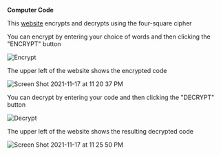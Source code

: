 **Computer Code**

This [website](https://www.dcode.fr/four-squares-cipher) encrypts and decrypts using the four-square cipher

You can encrypt by entering your choice of words and then clicking the "ENCRYPT" button

![Encrypt](https://user-images.githubusercontent.com/94381250/142356718-702b0fcd-a374-4dbf-8f10-890cdc7afe6a.png)

The upper left of the website shows the encrypted code

![Screen Shot 2021-11-17 at 11 20 37 PM](https://user-images.githubusercontent.com/94381250/142356809-6e1739c9-dd92-4592-bcff-7dbaf2b7bc5e.png)

You can decrypt by entering your code and then clicking the "DECRYPT" button

![Decrypt](https://user-images.githubusercontent.com/94381250/142357111-0e8e4f36-87f2-429c-be33-7963037902e5.png)

The upper left of the website shows the resulting decrypted code

![Screen Shot 2021-11-17 at 11 25 50 PM](https://user-images.githubusercontent.com/94381250/142357283-5786639f-386c-4d9f-b1e0-30aeff8e01ea.png)
